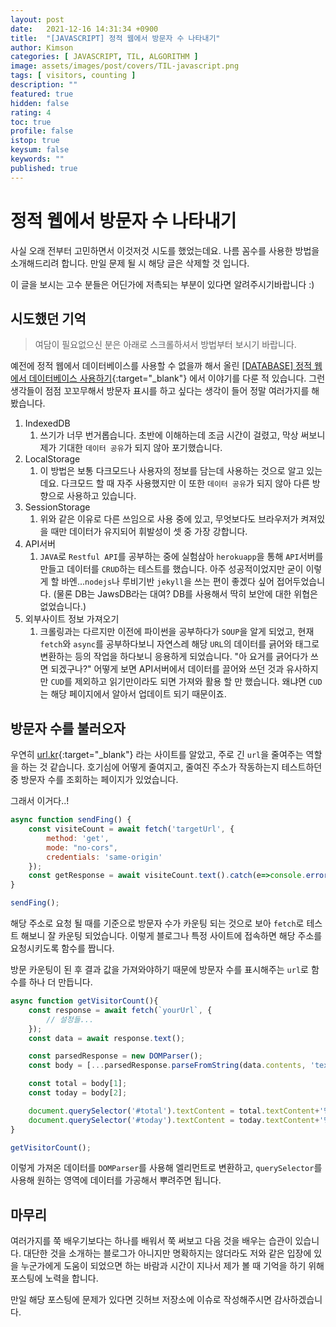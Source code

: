 ```yaml
---
layout: post
date:   2021-12-16 14:31:34 +0900
title:  "[JAVASCRIPT] 정적 웹에서 방문자 수 나타내기"
author: Kimson
categories: [ JAVASCRIPT, TIL, ALGORITHM ]
image: assets/images/post/covers/TIL-javascript.png
tags: [ visitors, counting ]
description: ""
featured: true
hidden: false
rating: 4
toc: true
profile: false
istop: true
keysum: false
keywords: ""
published: true
---
```


# 정적 웹에서 방문자 수 나타내기

사실 오래 전부터 고민하면서 이것저것 시도를 했었는데요. 나름 꼼수를 사용한 방법을 소개해드리려 합니다. 만일 문제 될 시 해당 글은 삭제할 것 입니다.

이 글을 보시는 고수 분들은 어딘가에 저촉되는 부분이 있다면 알려주시기바랍니다 :)

## 시도했던 기억

> 여담이 필요없으신 분은 아래로 스크롤하셔서 방법부터 보시기 바랍니다.

예전에 정적 웹에서 데이터베이스를 사용할 수 없을까 해서 올린 [[DATABASE] 정적 웹에서 데이터베이스 사용하기](https://kkn1125.github.io/database-use-db){:target="_blank"} 에서 이야기를 다룬 적 있습니다. 그런 생각들이 점점 꼬꼬무해서 방문자 표시를 하고 싶다는 생각이 들어 정말 여러가지를 해봤습니다.

1. IndexedDB
   1. 쓰기가 너무 번거롭습니다. 초반에 이해하는데 조금 시간이 걸렸고, 막상 써보니 제가 기대한 `데이터 공유`가 되지 않아 포기했습니다.
2. LocalStorage
   1. 이 방법은 보통 다크모드나 사용자의 정보를 담는데 사용하는 것으로 알고 있는데요. 다크모드 할 때 자주 사용했지만 이 또한 `데이터 공유`가 되지 않아 다른 방향으로 사용하고 있습니다.
3. SessionStorage
   1. 위와 같은 이유로 다른 쓰임으로 사용 중에 있고, 무엇보다도 브라우저가 켜져있을 때만 데이터가 유지되어 휘발성이 셋 중 가장 강합니다.
4. API서버
   1. `JAVA`로 `Restful API`를 공부하는 중에 실험삼아 `herokuapp`을 통해 `API`서버를 만들고 데이터를 `CRUD`하는 테스트를 했습니다. 아주 성공적이었지만 굳이 이렇게 할 바엔...`nodejs`나 루비기반 `jekyll`을 쓰는 편이 좋겠다 싶어 접어두었습니다. (물론 DB는 JawsDB라는 대여? DB를 사용해서 딱히 보안에 대한 위협은 없었습니다.)
5. 외부사이트 정보 가져오기
   1. 크롤링과는 다르지만 이전에 파이썬을 공부하다가 `SOUP`을 알게 되었고, 현재 `fetch`와 `async`를 공부하다보니 자연스레 해당 `URL`의 데이터를 긁어와 태그로 변환하는 등의 작업을 하다보니 응용하게 되었습니다. "아 요거를 긁어다가 쓰면 되겠구나?" 어떻게 보면 API서버에서 데이터를 끌어와 쓰던 것과 유사하지만 `CUD`를 제외하고 읽기만이라도 되면 가져와 활용 할 만 했습니다. 왜냐면 `CUD`는 해당 페이지에서 알아서 업데이트 되기 때문이죠.

## 방문자 수를 불러오자

우연히 [url.kr](https://url.kr/){:target="_blank"} 라는 사이트를 알았고, 주로 긴 `url`을 줄여주는 역할을 하는 것 같습니다. 호기심에 어떻게 줄여지고, 줄여진 주소가 작동하는지 테스트하던 중 방문자 수를 조회하는 페이지가 있었습니다.

그래서 이거다..!

```javascript
async function sendFing() {
    const visiteCount = await fetch('targetUrl', {
        method: 'get',
        mode: "no-cors",
        credentials: 'same-origin'
    });
    const getResponse = await visiteCount.text().catch(e=>console.error(e.message)).finally(e=>console.info('fing'));
}

sendFing();
```

해당 주소로 요청 될 때를 기준으로 방문자 수가 카운팅 되는 것으로 보아 `fetch`로 테스트 해보니 잘 카운팅 되었습니다. 이렇게 블로그나 특정 사이트에 접속하면 해당 주소를 요청시키도록 함수를 짭니다.

방문 카운팅이 된 후 결과 값을 가져와야하기 때문에 방문자 수를 표시해주는 `url`로 함수를 하나 더 만듭니다.

```javascript
async function getVisitorCount(){
    const response = await fetch(`yourUrl`, {
        // 설정들...
    });
    const data = await response.text();

    const parsedResponse = new DOMParser();
    const body = [...parsedResponse.parseFromString(data.contents, 'text/html').body.querySelectorAll('targetParent')];

    const total = body[1];
    const today = body[2];

    document.querySelector('#total').textContent = total.textContent+'명';
    document.querySelector('#today').textContent = today.textContent+'명';
}

getVisitorCount();
```

이렇게 가져온 데이터를 `DOMParser`를 사용해 엘리먼트로 변환하고, `querySelector`를 사용해 원하는 영역에 데이터를 가공해서 뿌려주면 됩니다.

## 마무리

여러가지를 쭉 배우기보다는 하나를 배워서 쭉 써보고 다음 것을 배우는 습관이 있습니다. 대단한 것을 소개하는 블로그가 아니지만 명확하지는 않더라도 저와 같은 입장에 있을 누군가에게 도움이 되었으면 하는 바람과 시간이 지나서 제가 볼 때 기억을 하기 위해 포스팅에 노력을 합니다.

만일 해당 포스팅에 문제가 있다면 깃허브 저장소에 이슈로 작성해주시면 감사하겠습니다.